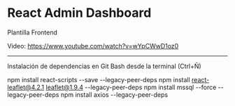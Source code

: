 # React Admin Dashboard
Plantilla Frontend

Video: https://www.youtube.com/watch?v=wYpCWwD1oz0

--------------------------------------------------------------------------------------------------------------------------------

Instalación de dependencias en Git Bash desde la terminal (Ctrl+Ñ)

npm install react-scripts --save --legacy-peer-deps
npm install react-leaflet@4.2.1 leaflet@1.9.4 --legacy-peer-deps
npm install mssql --force --legacy-peer-deps
npm install axios --legacy-peer-deps



